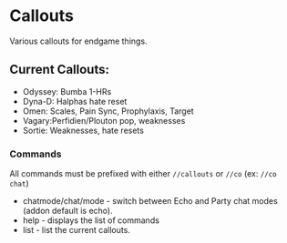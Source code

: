 # Callouts

Various callouts for endgame things.

## Current Callouts:
- Odyssey: Bumba 1-HRs
- Dyna-D: Halphas hate reset
- Omen: Scales, Pain Sync, Prophylaxis, Target
- Vagary:Perfidien/Plouton pop, weaknesses
- Sortie: Weaknesses, hate resets

### Commands
All commands must be prefixed with either `//callouts` or `//co` (ex: `//co chat`)
- chatmode/chat/mode - switch between Echo and Party chat modes (addon default is echo).
- help - displays the list of commands
- list - list the current callouts.
